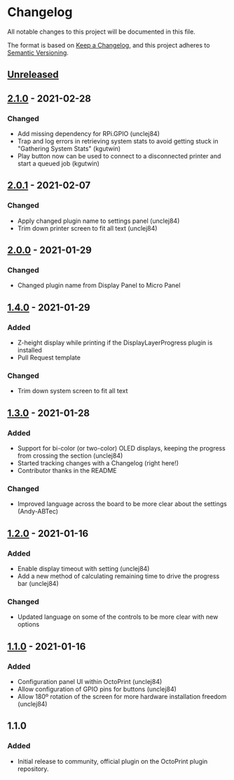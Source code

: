 # Changelog

All notable changes to this project will be documented in this file.

The format is based on [Keep a Changelog](https://keepachangelog.com/en/1.0.0/),
and this project adheres to [Semantic Versioning](https://semver.org/spec/v2.0.0.html).

## [Unreleased]

## [2.1.0] - 2021-02-28
### Changed
- Add missing dependency for RPi.GPIO (unclej84)
- Trap and log errors in retrieving system stats to avoid getting stuck in "Gathering System Stats" (kgutwin)
- Play button now can be used to connect to a disconnected printer and start a queued job (kgutwin)

## [2.0.1] - 2021-02-07
### Changed
- Apply changed plugin name to settings panel (unclej84)
- Trim down printer screen to fit all text (unclej84)

## [2.0.0] - 2021-01-29
### Changed
- Changed plugin name from Display Panel to Micro Panel

## [1.4.0] - 2021-01-29
### Added
- Z-height display while printing if the DisplayLayerProgress plugin is installed
- Pull Request template

### Changed
- Trim down system screen to fit all text

## [1.3.0] - 2021-01-28
### Added
- Support for bi-color (or two-color) OLED displays, keeping the progress from crossing the section (unclej84)
- Started tracking changes with a Changelog (right here!)
- Contributor thanks in the README

### Changed
- Improved language across the board to be more clear about the settings (Andy-ABTec)

## [1.2.0] - 2021-01-16
### Added
- Enable display timeout with setting (unclej84)
- Add a new method of calculating remaining time to drive the progress bar (unclej84)

### Changed
- Updated language on some of the controls to be more clear with new options

## [1.1.0] - 2021-01-16
### Added
- Configuration panel UI within OctoPrint (unclej84)
- Allow configuration of GPIO pins for buttons (unclej84)
- Allow 180º rotation of the screen for more hardware installation freedom (unclej84)

## 1.1.0
### Added
- Initial release to community, official plugin on the OctoPrint plugin repository.

[Unreleased]: https://github.com/sethvoltz/OctoPrint-DisplayPanel/compare/v2.1.0...HEAD
[2.1.0]: https://github.com/sethvoltz/OctoPrint-DisplayPanel/compare/v2.0.1...v2.1.0
[2.0.1]: https://github.com/sethvoltz/OctoPrint-DisplayPanel/compare/v2.0.0...v2.0.1
[2.0.0]: https://github.com/sethvoltz/OctoPrint-DisplayPanel/compare/v1.4.0...v2.0.0
[1.4.0]: https://github.com/sethvoltz/OctoPrint-DisplayPanel/compare/v1.3.0...v1.4.0
[1.3.0]: https://github.com/sethvoltz/OctoPrint-DisplayPanel/compare/v1.2.0...v1.3.0
[1.2.0]: https://github.com/sethvoltz/OctoPrint-DisplayPanel/compare/v1.1.0...v1.2.0
[1.1.0]: https://github.com/sethvoltz/OctoPrint-DisplayPanel/releases/tag/v1.1.0

